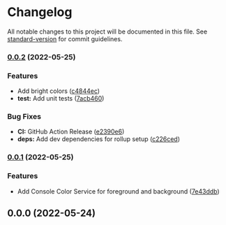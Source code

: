 # Changelog

All notable changes to this project will be documented in this file. See [standard-version](https://github.com/conventional-changelog/standard-version) for commit guidelines.

### [0.0.2](https://github.com/ialopezg/custom-console-colors/compare/v0.0.1...v0.0.2) (2022-05-25)


### Features

* Add bright colors ([c4844ec](https://github.com/ialopezg/custom-console-colors/commits/c4844ec334afbaa660569c3a52c7dc46d7ffe9b5))
* **test:** Add unit tests ([7acb460](https://github.com/ialopezg/custom-console-colors/commits/7acb460c3b1338ca0eed60f733635b14a3e2cffd))


### Bug Fixes

* **CI:** GitHub Action Release ([e2390e6](https://github.com/ialopezg/custom-console-colors/commits/e2390e6917ba0e70a71f0f1fb16804d42be6c1df))
* **deps:** Add dev dependencies for rollup setup ([c226ced](https://github.com/ialopezg/custom-console-colors/commits/c226ced9b3df573171e17167dee84844e17e65b9))

### [0.0.1](https://github.com/ialopezg/custom-console-colors/compare/v0.0.0...v0.0.1) (2022-05-25)


### Features

* Add Console Color Service for foreground and background ([7e43ddb](https://github.com/ialopezg/custom-console-colors/commits/7e43ddbd16f53343496526e1fe943fd828728d94))

## 0.0.0 (2022-05-24)
